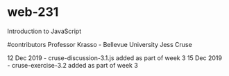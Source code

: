# web-231
Introduction to JavaScript

#contributors
Professor Krasso - Bellevue University
Jess Cruse

12 Dec 2019 - cruse-discussion-3.1.js added as part of week 3
15 Dec 2019 - cruse-exercise-3.2 added as part of week 3
